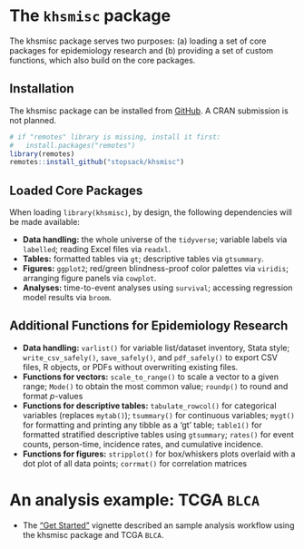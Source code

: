 
<!-- README.md is generated from README.Rmd. Please edit that file -->

# The `khsmisc` package

<!-- badges: start -->

<!-- badges: end -->

The khsmisc package serves two purposes: (a) loading a set of core
packages for epidemiology research and (b) providing a set of custom
functions, which also build on the core packages.

## Installation

The khsmisc package can be installed from
[GitHub](https://github.com/stopsack/khsmisc). A CRAN submission is not
planned.

``` r
# if "remotes" library is missing, install it first:
#   install.packages("remotes")
library(remotes)
remotes::install_github("stopsack/khsmisc")
```

## Loaded Core Packages

When loading `library(khsmisc)`, by design, the following dependencies
will be made available:

  - **Data handling:** the whole universe of the `tidyverse`; variable
    labels via `labelled`; reading Excel files via `readxl`.
  - **Tables:** formatted tables via `gt`; descriptive tables via
    `gtsummary`.
  - **Figures:** `ggplot2`; red/green blindness-proof color palettes via
    `viridis`; arranging figure panels via `cowplot`.
  - **Analyses:** time-to-event analyses using `survival`; accessing
    regression model results via `broom`.

## Additional Functions for Epidemiology Research

  - **Data handling:** `varlist()` for variable list/dataset inventory,
    Stata style; `write_csv_safely()`, `save_safely()`, and
    `pdf_safely()` to export CSV files, R objects, or PDFs without
    overwriting existing files.
  - **Functions for vectors:** `scale_to_range()` to scale a vector to a
    given range; `Mode()` to obtain the most common value; `roundp()` to
    round and format *p*-values
  - **Functions for descriptive tables:** `tabulate_rowcol()` for
    categorical variables (replaces `mytab()`); `tsummary()` for
    continuous variables; `mygt()` for formatting and printing any
    tibble as a ‘gt’ table; `table1()` for formatted stratified
    descriptive tables using `gtsummary`; `rates()` for event counts,
    person-time, incidence rates, and cumulative incidence.
  - **Functions for figures:** `stripplot()` for box/whiskers plots
    overlaid with a dot plot of all data points; `corrmat()` for
    correlation matrices

# An analysis example: TCGA `BLCA`

  - The [“Get Started”](articles/khsmisc.html) vignette described an
    sample analysis workflow using the khsmisc package and TCGA `BLCA`.
